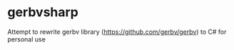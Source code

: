 # gerbvsharp
Attempt to rewrite gerbv library (https://github.com/gerbv/gerbv) to C# for personal use
